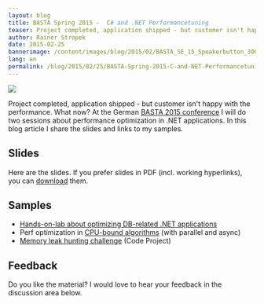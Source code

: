 ```yaml
---
layout: blog
title: BASTA Spring 2015 -  C# and .NET Performancetuning
teaser: Project completed, application shipped - but customer isn't happy with the performance. What now? At the German BASTA 2015 conference I will do two sessions about performance optimization in .NET applications. In this blog article I share the slides and links to my samples.
author: Rainer Stropek
date: 2015-02-25
bannerimage: /content/images/blog/2015/02/BASTA_SE_15_Speakerbutton_300x250_cropped.png
lang: en
permalink: /blog/2015/02/25/BASTA-Spring-2015-C-and-NET-Performancetuning
---
```


<p class="floatRight" xmlns="http://www.w3.org/1999/xhtml">
  <img src="{{site.baseurl}}/content/images/blog/2015/02/BASTA_SE_15_Speakerbutton_300x250_.png" />
</p><p xmlns="http://www.w3.org/1999/xhtml">Project completed, application shipped - but customer isn't happy with the performance. What now? At the German <a href="http://basta.net" target="_blank">BASTA 2015 conference</a> I will do two sessions about performance optimization in .NET applications. In this blog article I share the slides and links to my samples.</p><h2 xmlns="http://www.w3.org/1999/xhtml">Slides</h2><p xmlns="http://www.w3.org/1999/xhtml">Here are the slides. If you prefer slides in PDF (incl. working hyperlinks), you can <a href="{{site.baseurl}}/content/images/blog/2015/02/PerfPart1.pdf" target="_blank">download</a> them.</p><script async="async" class="speakerdeck-embed" data-id="12b5c87caf334e6cb45b8f6d78753925" data-ratio="1.77777777777778" src="//speakerdeck.com/assets/embed.js" xmlns="http://www.w3.org/1999/xhtml"></script><h2 xmlns="http://www.w3.org/1999/xhtml">Samples</h2><ul xmlns="http://www.w3.org/1999/xhtml">
  <li>
    <a href="http://www.software-architects.com/devblog/2014/09/22/Profiling-of-DB-Related-C-Applications" target="_blank">Hands-on-lab about optimizing DB-related .NET applications</a>
  </li>
  <li>Perf optimization in <a href="http://www.software-architects.com/devblog/2014/09/22/C-Parallel-and-Async-Programming" target="_blank">CPU-bound algorithms</a> (with parallel and async)</li>
  <li>
    <a href="http://www.codeproject.com/Articles/870053/Challenge-How-many-memory-leaks-can-you-find" target="_blank">Memory leak hunting challenge</a> (Code Project)</li>
</ul><h2 xmlns="http://www.w3.org/1999/xhtml">Feedback</h2><p xmlns="http://www.w3.org/1999/xhtml">Do you like the material? I would love to hear your feedback in the discussion area below.</p>